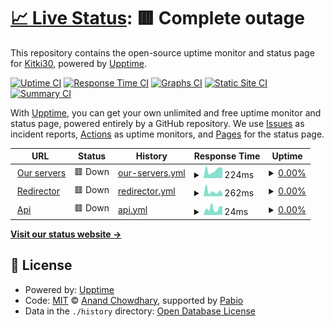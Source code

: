 # [📈 Live Status](https://Kitki30.github.io/status-page): <!--live status--> **🟥 Complete outage**

This repository contains the open-source uptime monitor and status page for [Kitki30](https://www.kitki30.tk), powered by [Upptime](https://github.com/upptime/upptime).

[![Uptime CI](https://github.com/Kitki30/status-page/workflows/Uptime%20CI/badge.svg)](https://github.com/Kitki30/status-page/actions?query=workflow%3A%22Uptime+CI%22)
[![Response Time CI](https://github.com/Kitki30/status-page/workflows/Response%20Time%20CI/badge.svg)](https://github.com/Kitki30/status-page/actions?query=workflow%3A%22Response+Time+CI%22)
[![Graphs CI](https://github.com/Kitki30/status-page/workflows/Graphs%20CI/badge.svg)](https://github.com/Kitki30/status-page/actions?query=workflow%3A%22Graphs+CI%22)
[![Static Site CI](https://github.com/Kitki30/status-page/workflows/Static%20Site%20CI/badge.svg)](https://github.com/Kitki30/status-page/actions?query=workflow%3A%22Static+Site+CI%22)
[![Summary CI](https://github.com/Kitki30/status-page/workflows/Summary%20CI/badge.svg)](https://github.com/Kitki30/status-page/actions?query=workflow%3A%22Summary+CI%22)

With [Upptime](https://upptime.js.org), you can get your own unlimited and free uptime monitor and status page, powered entirely by a GitHub repository. We use [Issues](https://github.com/Kitki30/status-page/issues) as incident reports, [Actions](https://github.com/Kitki30/status-page/actions) as uptime monitors, and [Pages](https://Kitki30.github.io/status-page) for the status page.

<!--start: status pages-->
<!-- This summary is generated by Upptime (https://github.com/upptime/upptime) -->
<!-- Do not edit this manually, your changes will be overwritten -->
<!-- prettier-ignore -->
| URL | Status | History | Response Time | Uptime |
| --- | ------ | ------- | ------------- | ------ |
| <img alt="" src="https://icons.duckduckgo.com/ip3/api.kitki30.tk.ico" height="13"> [Our servers](https://api.kitki30.tk/ip) | 🟥 Down | [our-servers.yml](https://github.com/Kitki30/status-page/commits/HEAD/history/our-servers.yml) | <details><summary><img alt="Response time graph" src="./graphs/our-servers/response-time-week.png" height="20"> 224ms</summary><br><a href="https://Kitki30.github.io/status-page/history/our-servers"><img alt="Response time 195" src="https://img.shields.io/endpoint?url=https%3A%2F%2Fraw.githubusercontent.com%2FKitki30%2Fstatus-page%2FHEAD%2Fapi%2Four-servers%2Fresponse-time.json"></a><br><a href="https://Kitki30.github.io/status-page/history/our-servers"><img alt="24-hour response time 271" src="https://img.shields.io/endpoint?url=https%3A%2F%2Fraw.githubusercontent.com%2FKitki30%2Fstatus-page%2FHEAD%2Fapi%2Four-servers%2Fresponse-time-day.json"></a><br><a href="https://Kitki30.github.io/status-page/history/our-servers"><img alt="7-day response time 224" src="https://img.shields.io/endpoint?url=https%3A%2F%2Fraw.githubusercontent.com%2FKitki30%2Fstatus-page%2FHEAD%2Fapi%2Four-servers%2Fresponse-time-week.json"></a><br><a href="https://Kitki30.github.io/status-page/history/our-servers"><img alt="30-day response time 195" src="https://img.shields.io/endpoint?url=https%3A%2F%2Fraw.githubusercontent.com%2FKitki30%2Fstatus-page%2FHEAD%2Fapi%2Four-servers%2Fresponse-time-month.json"></a><br><a href="https://Kitki30.github.io/status-page/history/our-servers"><img alt="1-year response time 195" src="https://img.shields.io/endpoint?url=https%3A%2F%2Fraw.githubusercontent.com%2FKitki30%2Fstatus-page%2FHEAD%2Fapi%2Four-servers%2Fresponse-time-year.json"></a></details> | <details><summary><a href="https://Kitki30.github.io/status-page/history/our-servers">0.00%</a></summary><a href="https://Kitki30.github.io/status-page/history/our-servers"><img alt="All-time uptime 0.00%" src="https://img.shields.io/endpoint?url=https%3A%2F%2Fraw.githubusercontent.com%2FKitki30%2Fstatus-page%2FHEAD%2Fapi%2Four-servers%2Fuptime.json"></a><br><a href="https://Kitki30.github.io/status-page/history/our-servers"><img alt="24-hour uptime 0.00%" src="https://img.shields.io/endpoint?url=https%3A%2F%2Fraw.githubusercontent.com%2FKitki30%2Fstatus-page%2FHEAD%2Fapi%2Four-servers%2Fuptime-day.json"></a><br><a href="https://Kitki30.github.io/status-page/history/our-servers"><img alt="7-day uptime 0.00%" src="https://img.shields.io/endpoint?url=https%3A%2F%2Fraw.githubusercontent.com%2FKitki30%2Fstatus-page%2FHEAD%2Fapi%2Four-servers%2Fuptime-week.json"></a><br><a href="https://Kitki30.github.io/status-page/history/our-servers"><img alt="30-day uptime 0.00%" src="https://img.shields.io/endpoint?url=https%3A%2F%2Fraw.githubusercontent.com%2FKitki30%2Fstatus-page%2FHEAD%2Fapi%2Four-servers%2Fuptime-month.json"></a><br><a href="https://Kitki30.github.io/status-page/history/our-servers"><img alt="1-year uptime 0.00%" src="https://img.shields.io/endpoint?url=https%3A%2F%2Fraw.githubusercontent.com%2FKitki30%2Fstatus-page%2FHEAD%2Fapi%2Four-servers%2Fuptime-year.json"></a></details>
| <img alt="" src="https://icons.duckduckgo.com/ip3/kitki30.tk.ico" height="13"> [Redirector](https://kitki30.tk/) | 🟥 Down | [redirector.yml](https://github.com/Kitki30/status-page/commits/HEAD/history/redirector.yml) | <details><summary><img alt="Response time graph" src="./graphs/redirector/response-time-week.png" height="20"> 262ms</summary><br><a href="https://Kitki30.github.io/status-page/history/redirector"><img alt="Response time 214" src="https://img.shields.io/endpoint?url=https%3A%2F%2Fraw.githubusercontent.com%2FKitki30%2Fstatus-page%2FHEAD%2Fapi%2Fredirector%2Fresponse-time.json"></a><br><a href="https://Kitki30.github.io/status-page/history/redirector"><img alt="24-hour response time 174" src="https://img.shields.io/endpoint?url=https%3A%2F%2Fraw.githubusercontent.com%2FKitki30%2Fstatus-page%2FHEAD%2Fapi%2Fredirector%2Fresponse-time-day.json"></a><br><a href="https://Kitki30.github.io/status-page/history/redirector"><img alt="7-day response time 262" src="https://img.shields.io/endpoint?url=https%3A%2F%2Fraw.githubusercontent.com%2FKitki30%2Fstatus-page%2FHEAD%2Fapi%2Fredirector%2Fresponse-time-week.json"></a><br><a href="https://Kitki30.github.io/status-page/history/redirector"><img alt="30-day response time 214" src="https://img.shields.io/endpoint?url=https%3A%2F%2Fraw.githubusercontent.com%2FKitki30%2Fstatus-page%2FHEAD%2Fapi%2Fredirector%2Fresponse-time-month.json"></a><br><a href="https://Kitki30.github.io/status-page/history/redirector"><img alt="1-year response time 214" src="https://img.shields.io/endpoint?url=https%3A%2F%2Fraw.githubusercontent.com%2FKitki30%2Fstatus-page%2FHEAD%2Fapi%2Fredirector%2Fresponse-time-year.json"></a></details> | <details><summary><a href="https://Kitki30.github.io/status-page/history/redirector">0.00%</a></summary><a href="https://Kitki30.github.io/status-page/history/redirector"><img alt="All-time uptime 0.00%" src="https://img.shields.io/endpoint?url=https%3A%2F%2Fraw.githubusercontent.com%2FKitki30%2Fstatus-page%2FHEAD%2Fapi%2Fredirector%2Fuptime.json"></a><br><a href="https://Kitki30.github.io/status-page/history/redirector"><img alt="24-hour uptime 0.00%" src="https://img.shields.io/endpoint?url=https%3A%2F%2Fraw.githubusercontent.com%2FKitki30%2Fstatus-page%2FHEAD%2Fapi%2Fredirector%2Fuptime-day.json"></a><br><a href="https://Kitki30.github.io/status-page/history/redirector"><img alt="7-day uptime 0.00%" src="https://img.shields.io/endpoint?url=https%3A%2F%2Fraw.githubusercontent.com%2FKitki30%2Fstatus-page%2FHEAD%2Fapi%2Fredirector%2Fuptime-week.json"></a><br><a href="https://Kitki30.github.io/status-page/history/redirector"><img alt="30-day uptime 0.00%" src="https://img.shields.io/endpoint?url=https%3A%2F%2Fraw.githubusercontent.com%2FKitki30%2Fstatus-page%2FHEAD%2Fapi%2Fredirector%2Fuptime-month.json"></a><br><a href="https://Kitki30.github.io/status-page/history/redirector"><img alt="1-year uptime 0.00%" src="https://img.shields.io/endpoint?url=https%3A%2F%2Fraw.githubusercontent.com%2FKitki30%2Fstatus-page%2FHEAD%2Fapi%2Fredirector%2Fuptime-year.json"></a></details>
| <img alt="" src="https://icons.duckduckgo.com/ip3/api.kitki30.tk.ico" height="13"> [Api](https://api.kitki30.tk/) | 🟥 Down | [api.yml](https://github.com/Kitki30/status-page/commits/HEAD/history/api.yml) | <details><summary><img alt="Response time graph" src="./graphs/api/response-time-week.png" height="20"> 24ms</summary><br><a href="https://Kitki30.github.io/status-page/history/api"><img alt="Response time 21" src="https://img.shields.io/endpoint?url=https%3A%2F%2Fraw.githubusercontent.com%2FKitki30%2Fstatus-page%2FHEAD%2Fapi%2Fapi%2Fresponse-time.json"></a><br><a href="https://Kitki30.github.io/status-page/history/api"><img alt="24-hour response time 29" src="https://img.shields.io/endpoint?url=https%3A%2F%2Fraw.githubusercontent.com%2FKitki30%2Fstatus-page%2FHEAD%2Fapi%2Fapi%2Fresponse-time-day.json"></a><br><a href="https://Kitki30.github.io/status-page/history/api"><img alt="7-day response time 24" src="https://img.shields.io/endpoint?url=https%3A%2F%2Fraw.githubusercontent.com%2FKitki30%2Fstatus-page%2FHEAD%2Fapi%2Fapi%2Fresponse-time-week.json"></a><br><a href="https://Kitki30.github.io/status-page/history/api"><img alt="30-day response time 21" src="https://img.shields.io/endpoint?url=https%3A%2F%2Fraw.githubusercontent.com%2FKitki30%2Fstatus-page%2FHEAD%2Fapi%2Fapi%2Fresponse-time-month.json"></a><br><a href="https://Kitki30.github.io/status-page/history/api"><img alt="1-year response time 21" src="https://img.shields.io/endpoint?url=https%3A%2F%2Fraw.githubusercontent.com%2FKitki30%2Fstatus-page%2FHEAD%2Fapi%2Fapi%2Fresponse-time-year.json"></a></details> | <details><summary><a href="https://Kitki30.github.io/status-page/history/api">0.00%</a></summary><a href="https://Kitki30.github.io/status-page/history/api"><img alt="All-time uptime 0.00%" src="https://img.shields.io/endpoint?url=https%3A%2F%2Fraw.githubusercontent.com%2FKitki30%2Fstatus-page%2FHEAD%2Fapi%2Fapi%2Fuptime.json"></a><br><a href="https://Kitki30.github.io/status-page/history/api"><img alt="24-hour uptime 0.00%" src="https://img.shields.io/endpoint?url=https%3A%2F%2Fraw.githubusercontent.com%2FKitki30%2Fstatus-page%2FHEAD%2Fapi%2Fapi%2Fuptime-day.json"></a><br><a href="https://Kitki30.github.io/status-page/history/api"><img alt="7-day uptime 0.00%" src="https://img.shields.io/endpoint?url=https%3A%2F%2Fraw.githubusercontent.com%2FKitki30%2Fstatus-page%2FHEAD%2Fapi%2Fapi%2Fuptime-week.json"></a><br><a href="https://Kitki30.github.io/status-page/history/api"><img alt="30-day uptime 0.00%" src="https://img.shields.io/endpoint?url=https%3A%2F%2Fraw.githubusercontent.com%2FKitki30%2Fstatus-page%2FHEAD%2Fapi%2Fapi%2Fuptime-month.json"></a><br><a href="https://Kitki30.github.io/status-page/history/api"><img alt="1-year uptime 0.00%" src="https://img.shields.io/endpoint?url=https%3A%2F%2Fraw.githubusercontent.com%2FKitki30%2Fstatus-page%2FHEAD%2Fapi%2Fapi%2Fuptime-year.json"></a></details>

<!--end: status pages-->

[**Visit our status website →**](https://Kitki30.github.io/status-page)

## 📄 License

- Powered by: [Upptime](https://github.com/upptime/upptime)
- Code: [MIT](./LICENSE) © [Anand Chowdhary](https://anandchowdhary.com), supported by [Pabio](https://pabio.com)
- Data in the `./history` directory: [Open Database License](https://opendatacommons.org/licenses/odbl/1-0/)
